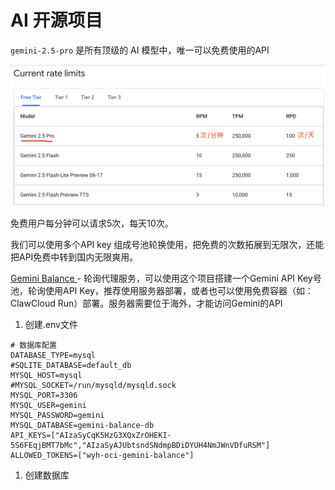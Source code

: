 # AI 开源项目



`gemini-2.5-pro` 是所有顶级的 AI 模型中，唯一可以免费使用的API

![image-20250705211525571](gemini-api-rate-limits-2025.png)

免费用户每分钟可以请求5次，每天10次。

我们可以使用多个API key 组成号池轮换使用，把免费的次数拓展到无限次，还能把API免费中转到国内无限爽用。

[Gemini Balance ](https://github.com/snailyp/gemini-balance)- 轮询代理服务，可以使用这个项目搭建一个Gemini API Key号池，轮询使用API Key，推荐使用服务器部署，或者也可以使用免费容器（如：ClawCloud Run）部署。服务器需要位于海外，才能访问Gemini的API





1. 创建.env文件

```
# 数据库配置
DATABASE_TYPE=mysql
#SQLITE_DATABASE=default_db
MYSQL_HOST=mysql
#MYSQL_SOCKET=/run/mysqld/mysqld.sock
MYSQL_PORT=3306
MYSQL_USER=gemini
MYSQL_PASSWORD=gemini
MYSQL_DATABASE=gemini-balance-db
API_KEYS=["AIzaSyCqK5HzG3XQxZrOHEKI-5S6FEqjBMT7bMc","AIzaSyAJUbtsndSNdmpBDiDYUH4NmJWnVDfuRSM"]
ALLOWED_TOKENS=["wyh-oci-gemini-balance"]
```



1. 创建数据库

   



